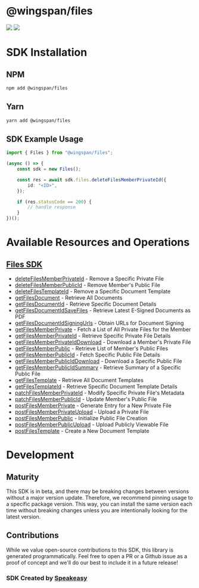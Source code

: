 # @wingspan/files

<div align="left">
    <a href="https://speakeasyapi.dev/"><img src="https://custom-icon-badges.demolab.com/badge/-Built%20By%20Speakeasy-212015?style=for-the-badge&logoColor=FBE331&logo=speakeasy&labelColor=545454" /></a>
    <a href="https://github.com/wingspanHQ/client-sdk-typescript.git/actions"><img src="https://img.shields.io/github/actions/workflow/status/wingspanHQ/client-sdk-typescript/speakeasy_sdk_generation.yml?style=for-the-badge" /></a>
    
</div>

<!-- Start SDK Installation -->
# SDK Installation

## NPM

```bash
npm add @wingspan/files
```

## Yarn

```bash
yarn add @wingspan/files
```
<!-- End SDK Installation -->

## SDK Example Usage
<!-- Start SDK Example Usage -->


```typescript
import { Files } from "@wingspan/files";

(async () => {
    const sdk = new Files();

    const res = await sdk.files.deleteFilesMemberPrivateId({
        id: "<ID>",
    });

    if (res.statusCode == 200) {
        // handle response
    }
})();

```
<!-- End SDK Example Usage -->

<!-- Start SDK Available Operations -->
# Available Resources and Operations

## [Files SDK](docs/sdks/files/README.md)

* [deleteFilesMemberPrivateId](docs/sdks/files/README.md#deletefilesmemberprivateid) - Remove a Specific Private File
* [deleteFilesMemberPublicId](docs/sdks/files/README.md#deletefilesmemberpublicid) - Remove Member's Public File
* [deleteFilesTemplateId](docs/sdks/files/README.md#deletefilestemplateid) - Remove a Specific Document Template
* [getFilesDocument](docs/sdks/files/README.md#getfilesdocument) - Retrieve All Documents
* [getFilesDocumentId](docs/sdks/files/README.md#getfilesdocumentid) - Retrieve Specific Document Details
* [getFilesDocumentIdSaveFiles](docs/sdks/files/README.md#getfilesdocumentidsavefiles) - Retrieve Latest E-Signed Documents as PDF
* [getFilesDocumentIdSigningUrls](docs/sdks/files/README.md#getfilesdocumentidsigningurls) - Obtain URLs for Document Signing
* [getFilesMemberPrivate](docs/sdks/files/README.md#getfilesmemberprivate) - Fetch a List of All Private Files for the Member
* [getFilesMemberPrivateId](docs/sdks/files/README.md#getfilesmemberprivateid) - Retrieve Specific Private File Details
* [getFilesMemberPrivateIdDownload](docs/sdks/files/README.md#getfilesmemberprivateiddownload) - Download a Member's Private File
* [getFilesMemberPublic](docs/sdks/files/README.md#getfilesmemberpublic) - Retrieve List of Member's Public Files
* [getFilesMemberPublicId](docs/sdks/files/README.md#getfilesmemberpublicid) - Fetch Specific Public File Details
* [getFilesMemberPublicIdDownload](docs/sdks/files/README.md#getfilesmemberpubliciddownload) - Download a Specific Public File
* [getFilesMemberPublicIdSummary](docs/sdks/files/README.md#getfilesmemberpublicidsummary) - Retrieve Summary of a Specific Public File
* [getFilesTemplate](docs/sdks/files/README.md#getfilestemplate) - Retrieve All Document Templates
* [getFilesTemplateId](docs/sdks/files/README.md#getfilestemplateid) - Retrieve Specific Document Template Details
* [patchFilesMemberPrivateId](docs/sdks/files/README.md#patchfilesmemberprivateid) - Modify Specific Private File's Metadata
* [patchFilesMemberPublicId](docs/sdks/files/README.md#patchfilesmemberpublicid) - Update Member's Public File
* [postFilesMemberPrivate](docs/sdks/files/README.md#postfilesmemberprivate) - Generate Entry for a New Private File
* [postFilesMemberPrivateUpload](docs/sdks/files/README.md#postfilesmemberprivateupload) - Upload a Private File
* [postFilesMemberPublic](docs/sdks/files/README.md#postfilesmemberpublic) - Initialize Public File Creation
* [postFilesMemberPublicUpload](docs/sdks/files/README.md#postfilesmemberpublicupload) - Upload Publicly Viewable File
* [postFilesTemplate](docs/sdks/files/README.md#postfilestemplate) - Create a New Document Template
<!-- End SDK Available Operations -->

<!-- Start Dev Containers -->



<!-- End Dev Containers -->

<!-- Placeholder for Future Speakeasy SDK Sections -->

# Development

## Maturity

This SDK is in beta, and there may be breaking changes between versions without a major version update. Therefore, we recommend pinning usage
to a specific package version. This way, you can install the same version each time without breaking changes unless you are intentionally
looking for the latest version.

## Contributions

While we value open-source contributions to this SDK, this library is generated programmatically.
Feel free to open a PR or a Github issue as a proof of concept and we'll do our best to include it in a future release!

### SDK Created by [Speakeasy](https://docs.speakeasyapi.dev/docs/using-speakeasy/client-sdks)
